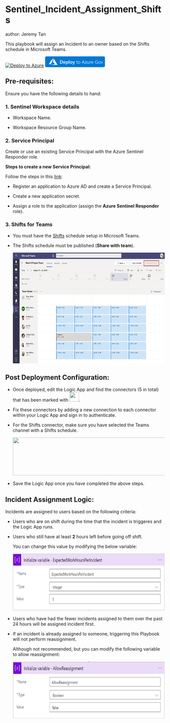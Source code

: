 # Sentinel_Incident_Assignment_Shifts


author: Jeremy Tan

This playbook will assign an Incident to an owner based on the Shifts schedule in Microsoft Teams.

[![Deploy to Azure](https://aka.ms/deploytoazurebutton)](https://portal.azure.com/#create/Microsoft.Template/uri/https%3A%2F%2Fraw.githubusercontent.com%2Ftatecksi%2FSentinelPlaybooks%2Fmaster%2FSentinel_Incident_Assignment_Shifts%2Fazuredeploy.json)
[![Deploy to Azure Gov](https://raw.githubusercontent.com/Azure/azure-quickstart-templates/master/1-CONTRIBUTION-GUIDE/images/deploytoazuregov.png)](https://portal.azure.us/#create/Microsoft.Template/uri/https%3A%2F%2Fraw.githubusercontent.com%2Ftatecksi%2FSentinelPlaybooks%2Fmaster%2FSentinel_Incident_Assignment_Shifts%2Fazuredeploy.json)





## Pre-requisites:

Ensure you have the following details to hand:


### 1. Sentinel Workspace details

- Workspace Name.

- Workspace Resource Group Name.

### 2. Service Principal
Create or use an existing Service Principal with the Azure Sentinel Responder role.

**Steps to create a new Service Principal:**

Follow the steps in this [link](https://docs.microsoft.com/en-us/azure/active-directory/develop/howto-create-service-principal-portal):

- Register an application to Azure AD and create a Service Principal.

- Create a new application secret.

- Assign a role to the application (assign the **Azure Sentinel Responder** role).


### 3. Shifts for Teams
- You must have the [Shifts](https://support.microsoft.com/en-us/office/get-started-in-shifts-5f3e30d8-1821-4904-be26-c3cd25a497d6) schedule setup in Microsoft Teams.

- The Shifts schedule must be published (**Share with team**).

  <img src="https://github.com/tatecksi/SentinelPlaybooks/blob/master/Sentinel_Incident_Assignment_Shifts/media/pic2.png" width="700" height="350">




## Post Deployment Configuration:

- Once deployed, edit the Logic App and find the connectors (5 in total) that has been marked with <img src="https://github.com/tatecksi/SentinelPlaybooks/blob/master/Sentinel_Incident_Assignment_Shifts/media/pic1.png" width="30" height="30">. 
- Fix these connectors by adding a new connection to each connector within your Logic App and sign in to authenticate.
- For the Shifts connector, make sure you have selected the Teams channel with a Shifts schedule.
    
   <img src="https://github.com/tatecksi/SentinelPlaybooks/blob/master/Sentinel_Incident_Assignment_Shifts/media/Pic3.png" width="500" height="120">
    
- Save the Logic App once you have completed the above steps.





## Incident Assignment Logic:

Incidents are assigned to users based on the following criteria:

- Users who are on shift during the time that the incident is triggeres and the Logic App runs.
- Users who still have at least **2** hours left before going off shift. 
  
  You can change this value by modifying the below variable:

    <img src="https://github.com/tatecksi/SentinelPlaybooks/blob/master/Sentinel_Incident_Assignment_Shifts/media/pic4.png" width="500" height="180">

- Users who have had the fewer incidents assigned to them over the past 24 hours will be assigned incident first.

- If an incident is already assigned to someone, triggering this Playbook will not perform reassignment.

  Although not recommended, but you can modify the following variable to allow reassignment:

    <img src="https://github.com/tatecksi/SentinelPlaybooks/blob/master/Sentinel_Incident_Assignment_Shifts/media/pic5.png" width="500" height="180">